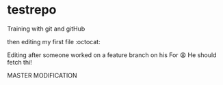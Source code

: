 testrepo
========

Training with git and gitHub

then editing my first file :octocat:

Editing after someone worked on a feature branch on his For :weary:
He should fetch thi!

MASTER MODIFICATION
